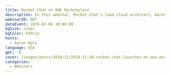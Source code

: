 ```yaml
---
title: Rocket.Chat on AWS Marketplace
description: In this webinar, Rocket.Chat's lead cloud architect, Aaron Ogle, will be teaching how to use Rocket.Chat in Amazon's AWS Marketplace.
webinarID: 007
dateEvent: 2019-02-06 10:00:00
bgSize: cover
bgColor: 030c1a
hosts:
  - Aaron Ogle
language: USA
gmt: -6
cover: /images/posts/2018/11/2018-11-28-rocket-chat-launches-on-aws-marketplace/aws-post-cover.jpg
categories:
  - Webinars
---
```

